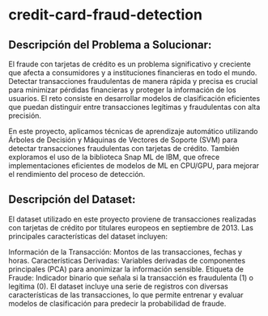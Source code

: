 # credit-card-fraud-detection

## Descripción del Problema a Solucionar:

El fraude con tarjetas de crédito es un problema significativo y creciente que afecta a consumidores y a instituciones financieras en todo el mundo. Detectar transacciones fraudulentas de manera rápida y precisa es crucial para minimizar pérdidas financieras y proteger la información de los usuarios. El reto consiste en desarrollar modelos de clasificación eficientes que puedan distinguir entre transacciones legítimas y fraudulentas con alta precisión.

En este proyecto, aplicamos técnicas de aprendizaje automático utilizando Árboles de Decisión y Máquinas de Vectores de Soporte (SVM) para detectar transacciones fraudulentas con tarjetas de crédito. También exploramos el uso de la biblioteca Snap ML de IBM, que ofrece implementaciones eficientes de modelos de ML en CPU/GPU, para mejorar el rendimiento del proceso de detección.

## Descripción del Dataset:

El dataset utilizado en este proyecto proviene de transacciones realizadas con tarjetas de crédito por titulares europeos en septiembre de 2013. Las principales características del dataset incluyen:

Información de la Transacción: Montos de las transacciones, fechas y horas.
Características Derivadas: Variables derivadas de componentes principales (PCA) para anonimizar la información sensible.
Etiqueta de Fraude: Indicador binario que señala si la transacción es fraudulenta (1) o legítima (0).
El dataset incluye una serie de registros con diversas características de las transacciones, lo que permite entrenar y evaluar modelos de clasificación para predecir la probabilidad de fraude.
